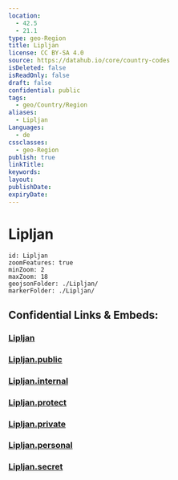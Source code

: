 ```yaml
---
location:
  - 42.5
  - 21.1
type: geo-Region
title: Lipljan
license: CC BY-SA 4.0
source: https://datahub.io/core/country-codes
isDeleted: false
isReadOnly: false
draft: false
confidential: public
tags:
  - geo/Country/Region
aliases:
  - Lipljan
Languages:
  - de
cssclasses:
  - geo-Region
publish: true
linkTitle:
keywords:
layout:
publishDate:
expiryDate:
---
```


# Lipljan

```leaflet
id: Lipljan
zoomFeatures: true 
minZoom: 2 
maxZoom: 18
geojsonFolder: ./Lipljan/
markerFolder: ./Lipljan/
```


## Confidential Links & Embeds: 

### [Lipljan](/_Standards/Earth/Continent/Europe/Europe~South/Kosovo/districts~Kosovo/Pristina/counties~Pristina/Lipljan.md) 

### [Lipljan.public](/_public/Earth/Continent/Europe/Europe~South/Kosovo/districts~Kosovo/Pristina/counties~Pristina/Lipljan.public.md) 

### [Lipljan.internal](/_internal/Earth/Continent/Europe/Europe~South/Kosovo/districts~Kosovo/Pristina/counties~Pristina/Lipljan.internal.md) 

### [Lipljan.protect](/_protect/Earth/Continent/Europe/Europe~South/Kosovo/districts~Kosovo/Pristina/counties~Pristina/Lipljan.protect.md) 

### [Lipljan.private](/_private/Earth/Continent/Europe/Europe~South/Kosovo/districts~Kosovo/Pristina/counties~Pristina/Lipljan.private.md) 

### [Lipljan.personal](/_personal/Earth/Continent/Europe/Europe~South/Kosovo/districts~Kosovo/Pristina/counties~Pristina/Lipljan.personal.md) 

### [Lipljan.secret](/_secret/Earth/Continent/Europe/Europe~South/Kosovo/districts~Kosovo/Pristina/counties~Pristina/Lipljan.secret.md)

